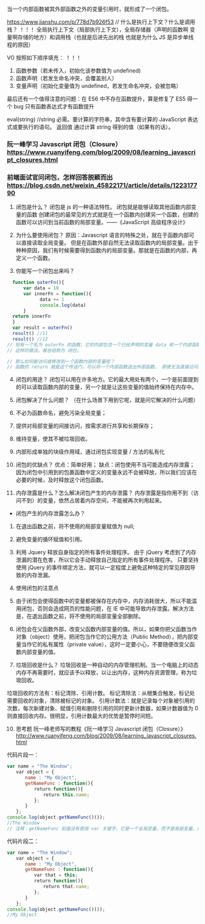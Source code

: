 当一个内部函数被其外部函数之外的变量引用时，就形成了一个闭包。

https://www.jianshu.com/p/778d7b926f53  // 什么是执行上下文？什么是调用栈？  ！！！
全局执行上下文（局部执行上下文），全局存储器（声明的函数啊 变量啊存储的地方）和调用栈（也就是后进先出的栈 也就是为什么 JS 是异步单线程的原因）

VO 按照如下顺序填充： ！！！
1. 函数参数（若未传入，初始化该参数值为 undefined)
2. 函数声明（若发生命名冲突，会覆盖别人）
3. 变量声明（初始化变量值为 undefined，若发生命名冲突，会被忽略）

最后还有一个值得注意的问题：在 ES6 中不存在函数提升，算是修复了 ES5 得一个 bug   只有函数表达式才有函数提升

eval(string)    //string	必需。要计算的字符串，其中含有要计算的 JavaScript 表达式或要执行的语句。
返回值
通过计算 string 得到的值（如果有的话）。

### 阮一峰学习 Javascript 闭包（Closure） https://www.ruanyifeng.com/blog/2009/08/learning_javascript_closures.html

### 前端面试官问闭包，怎样回答脱颖而出 https://blog.csdn.net/weixin_45822171/article/details/122317790

1. 闭包是什么？
  闭包是 js 的一种语法特性。
  闭包就是能够读取其他函数内部变量的函数
  创建闭包的最常见的方式就是在一个函数内创建另一个函数，创建的函数可以访问到当前函数的局部变量。——《JavaScript 高级程序设计》

2. 为什么要使用闭包？
  原因：Javascript 语言的特殊之处，就在于函数内部可以直接读取全局变量。
  但是在函数外部自然无法读取函数内的局部变量。出于种种原因，我们有时候需要得到函数内的局部变量。那就是在函数的内部，再定义一个函数。

3. 你能写一个闭包出来吗？

```js
  function outerFn(){
      var data = 10
      var innerFn = function(){
            data += 1
            console.log(data)
      }
  return innerFn
  }
  var result = outerFn()
  result() //11
  result() //12
// 现有一个名为 outerFn 的函数，它的内部包含一个已经声明的变量 data 和一个内部函数 innerFn。一般情况下，是无法访问或修改 data 的，但是 innerFn 可以访问到 data，我们通过调用 return 出的 innerFn，就可以间接的去修改和访问到 data 的数据了。
// 这样的做法，被总结称为 闭包。

// 那么如何能访问或修改到一个函数内部的变量呢？
// 函数的 return 就是这个传送门，可以将一个内部函数送出外部函数。 即使无法直接访问到外部函数内部的变量，也可以通过 return 出的内部函数去访问或修改外部函数的变量。
```

4. 闭包的用途？
闭包可以用在许多地方。它的最大用处有两个，一个是前面提到的可以读取函数内部的变量，另一个就是让这些变量的值始终保持在内存中。

5. 闭包解决了什么问题？
  （在什么场景下用到它呢，就是问它解决的什么问题）
  1. 不必为函数命名，避免污染全局变量；
  2. 提供对局部变量的间接访问，按需求进行共享和长期保存；
  3. 维持变量，使其不被垃圾回收。
  4. 内部形成单独的块级作用域，通过闭包实现变量 / 方法的私有化

6. 闭包的优缺点？
  优点：简单好用；
  缺点：闭包使用不当可能造成内存泄露；
  因为闭包中引用到的包裹函数中定义的变量永远不会被释放，所以我们应该在必要的时候，及时释放这个闭包函数。

7. 内存泄露是什么？怎么解决闭包产生的内存泄露？
  内存泄露是指你用不到（访问不到）的变量，依然占居着内存空间，不能被再次利用起来。
  - 闭包产生的内存泄露怎么办？
  1. 在退出函数之前，将不使用的局部变量赋值为 null;
  2. 避免变量的循环赋值和引用。
  3. 利用 Jquery 释放自身指定的所有事件处理程序。
  由于 jQuery 考虑到了内存泄漏的潜在危害，所以它会手动释放自己指定的所有事件处理程序。 只要坚持使用 jQuery 的事件绑定方法，就可以一定程度上避免这种特定的常见原因导致的内存泄漏。

8. 使用闭包的注意点
  1. 由于闭包会使得函数中的变量都被保存在内存中，内存消耗很大，所以不能滥用闭包，否则会造成网页的性能问题，在 IE 中可能导致内存泄露。解决方法是，在退出函数之前，将不使用的局部变量全部删除。

  2. 闭包会在父函数外部，改变父函数内部变量的值。所以，如果你把父函数当作对象（object）使用，把闭包当作它的公用方法（Public Method），把内部变量当作它的私有属性（private value），这时一定要小心，不要随便改变父函数内部变量的值。

9. 垃圾回收是什么？
  垃圾回收是一种自动的内存管理机制。当一个电脑上的动态内存不再需要时，就应该予以释放，以让出内存，这种内存资源管理，称为垃圾回收。

  垃圾回收的方法有：标记清除、引用计数。
  标记清除法：从根集合触发，标记处需要回收的对象，清除被标记的对象。
  引用计数法：就是记录每个对象被引用的次数，每次新建对象、赋值引用和删除引用的同时更新计数器，如果计数器值为 0 则直接回收内存。很明显，引用计数最大的优势是暂停时间短。

10. 思考题
  阮一峰老师写的教程《阮一峰学习 Javascript 闭包（Closure）》
  http://www.ruanyifeng.com/blog/2009/08/learning_javascript_closures.html

代码片段一：

```js
var name = "The Window";
　　var object = {
　　　　name : "My Object",
　　　　getNameFunc : function(){
　　　　　　return function(){
　　　　　　　　return this.name;
　　　　　　};
　　　　}
　　};
console.log(object.getNameFunc()());
//The Window
// 注释：getNameFunc 前面没有使用 var 关键字，它是一个全局变量，而不是局部变量。所以它读的是全局变量 the window，返回的 this.name 是 the window。
```

代码片段二：

```js
var name = "The Window";
　　var object = {
　　　　name : "My Object",
　　　　getNameFunc : function(){
　　　　　　var that = this;
　　　　　　return function(){
　　　　　　　　return that.name;
　　　　　　};
　　　　}
　　};
console.log(object.getNameFunc()());
//My Object
```
